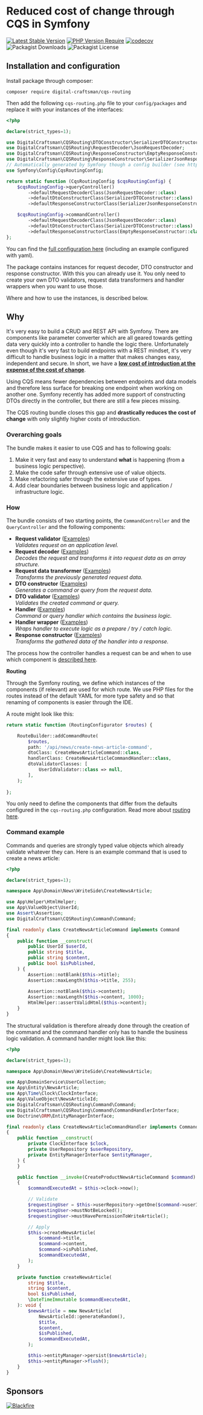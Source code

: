 # Reduced cost of change through CQS in Symfony

[![Latest Stable Version](https://img.shields.io/badge/stable-1.1.0-blue)](https://packagist.org/packages/digital-craftsman/cqs-routing)
[![PHP Version Require](https://img.shields.io/badge/php-8.3|8.4-5b5d95)](https://packagist.org/packages/digital-craftsman/cqs-routing)
[![codecov](https://codecov.io/gh/digital-craftsman-de/cqs-routing/branch/main/graph/badge.svg?token=YUKRDW1L8G)](https://codecov.io/gh/digital-craftsman-de/cqs-routing)
![Packagist Downloads](https://img.shields.io/packagist/dt/digital-craftsman/cqs-routing)
![Packagist License](https://img.shields.io/packagist/l/digital-craftsman/cqs-routing)

## Installation and configuration

Install package through composer:

```shell
composer require digital-craftsman/cqs-routing
```

Then add the following `cqs-routing.php` file to your `config/packages` and replace it with your instances of the interfaces:

```php
<?php

declare(strict_types=1);

use DigitalCraftsman\CQSRouting\DTOConstructor\SerializerDTOConstructor;
use DigitalCraftsman\CQSRouting\RequestDecoder\JsonRequestDecoder;
use DigitalCraftsman\CQSRouting\ResponseConstructor\EmptyResponseConstructor;
use DigitalCraftsman\CQSRouting\ResponseConstructor\SerializerJsonResponseConstructor;
// Automatically generated by Symfony though a config builder (see https://symfony.com/doc/current/configuration.html#config-config-builder).
use Symfony\Config\CqsRoutingConfig;

return static function (CqsRoutingConfig $cqsRoutingConfig) {
    $cqsRoutingConfig->queryController()
        ->defaultRequestDecoderClass(JsonRequestDecoder::class)
        ->defaultDtoConstructorClass(SerializerDTOConstructor::class)
        ->defaultResponseConstructorClass(SerializerJsonResponseConstructor::class);

    $cqsRoutingConfig->commandController()
        ->defaultRequestDecoderClass(JsonRequestDecoder::class)
        ->defaultDtoConstructorClass(SerializerDTOConstructor::class)
        ->defaultResponseConstructorClass(EmptyResponseConstructor::class);
};
```

You can find the [full configuration here](./docs/configuration.md) (including an example configured with yaml). 

The package contains instances for request decoder, DTO constructor and response constructor. With this you can already use it. You only need to create your own DTO validators, request data transformers and handler wrappers when you want to use those. 

Where and how to use the instances, is described below.

## Why

It's very easy to build a CRUD and REST API with Symfony. There are components like parameter converter which are all geared towards getting data very quickly into a controller to handle the logic there. Unfortunately even though it's very fast to build endpoints with a REST mindset, it's very difficult to handle business logic in a matter that makes changes easy, independent and secure. In short, we have a **[low cost of introduction at the expense of the cost of change](https://www.youtube.com/watch?v=uQUxJObxTUs)**.

Using CQS means fewer dependencies between endpoints and data models and therefore less surface for breaking one endpoint when working on another one. Symfony recently has added more support of constructing DTOs directly in the controller, but there are still a few pieces missing.

The CQS routing bundle closes this gap and **drastically reduces the cost of change** with only slightly higher costs of introduction.

### Overarching goals

The bundle makes it easier to use CQS and has to following goals:

1. Make it very fast and easy to understand **what** is happening (from a business logic perspective).
2. Make the code safer through extensive use of value objects.
3. Make refactoring safer through the extensive use of types.
4. Add clear boundaries between business logic and application / infrastructure logic.

### How

The bundle consists of two starting points, the `CommandController` and the `QueryController` and the following components:

- **Request validator** ([Examples](./docs/examples/request-validator.md))  
*Validates request on an application level.*
- **Request decoder** ([Examples](./docs/examples/request-decoder.md))  
*Decodes the request and transforms it into request data as an array structure.*
- **Request data transformer** ([Examples](./docs/examples/request-data-transformer.md))  
*Transforms the previously generated request data.*
- **DTO constructor** ([Examples](./docs/examples/dto-constructor.md))  
*Generates a command or query from the request data.*
- **DTO validator** ([Examples](./docs/examples/dto-validator.md))  
*Validates the created command or query.*
- **Handler** ([Examples](./docs/examples/handler.md))  
*Command or query handler which contains the business logic.*
- **Handler wrapper** ([Examples](./docs/examples/handler-wrapper.md))  
*Wraps handler to execute logic as a prepare / try / catch logic.*
- **Response constructor** ([Examples](./docs/examples/response-constructor.md))  
*Transforms the gathered data of the handler into a response.*

The process how the controller handles a request can be and when to use which component is [described here](./docs/process.md).

**Routing**

Through the Symfony routing, we define which instances of the components (if relevant) are used for which route. We use PHP files for the routes instead of the default YAML for more type safety and so that renaming of components is easier through the IDE.

A route might look like this:

```php
return static function (RoutingConfigurator $routes) {

    RouteBuilder::addCommandRoute(
        $routes,
        path: '/api/news/create-news-article-command',
        dtoClass: CreateNewsArticleCommand::class,
        handlerClass: CreateNewsArticleCommandHandler::class,
        dtoValidatorClasses: [
            UserIdValidator::class => null,
        ],
    );
    
};
```

You only need to define the components that differ from the defaults configured in the `cqs-routing.php` configuration. Read more about [routing here](./docs/routing.md).

### Command example

Commands and queries are strongly typed value objects which already validate whatever they can. Here is an example command that is used to create a news article:

```php
<?php

declare(strict_types=1);

namespace App\Domain\News\WriteSide\CreateNewsArticle;

use App\Helper\HtmlHelper;
use App\ValueObject\UserId;
use Assert\Assertion;
use DigitalCraftsman\CQSRouting\Command\Command;

final readonly class CreateNewsArticleCommand implements Command
{
    public function __construct(
        public UserId $userId,
        public string $title,
        public string $content,
        public bool $isPublished,
    ) {
        Assertion::notBlank($this->title);
        Assertion::maxLength($this->title, 255);
        
        Assertion::notBlank($this->content);
        Assertion::maxLength($this->content, 1000);
        HtmlHelper::assertValidHtml($this->content);
    }
}

```

The structural validation is therefore already done through the creation of the command and the command handler only has to handle the business logic validation. A command handler might look like this: 

```php
<?php

declare(strict_types=1);

namespace App\Domain\News\WriteSide\CreateNewsArticle;

use App\DomainService\UserCollection;
use App\Entity\NewsArticle;
use App\Time\Clock\ClockInterface;
use App\ValueObject\NewsArticleId;
use DigitalCraftsman\CQSRouting\Command\Command;
use DigitalCraftsman\CQSRouting\Command\CommandHandlerInterface;
use Doctrine\ORM\EntityManagerInterface;

final readonly class CreateNewsArticleCommandHandler implements CommandHandlerInterface
{
    public function __construct(
        private ClockInterface $clock,
        private UserRepository $userRepository,
        private EntityManagerInterface $entityManager,
    ) {
    }

    public function __invoke(CreateProductNewsArticleCommand $command): void
    {
        $commandExecutedAt = $this->clock->now();

        // Validate
        $requestingUser = $this->userRepository->getOne($command->userId);
        $requestingUser->mustNotBeLocked();
        $requestingUser->mustHavePermissionToWriteArticle();

        // Apply
        $this->createNewsArticle(
            $command->title,
            $command->content,
            $command->isPublished,
            $commandExecutedAt,
        );
    }

    private function createNewsArticle(
        string $title,
        string $content,
        bool $isPublished,
        \DateTimeImmutable $commandExecutedAt,
    ): void {
        $newsArticle = new NewsArticle(
            NewsArticleId::generateRandom(),
            $title,
            $content,
            $isPublished,
            $commandExecutedAt,
        );

        $this->entityManager->persist($newsArticle);
        $this->entityManager->flush();
    }
}
```

## Sponsors

[![Blackfire](./sponsors/blackfire.png)](https://blackfire.io)
